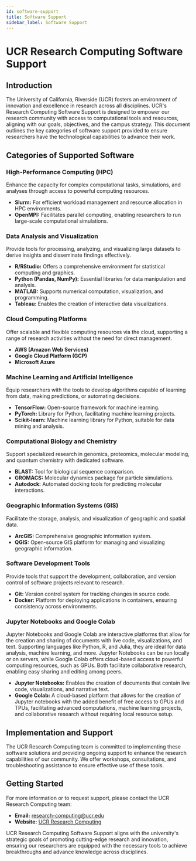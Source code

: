 ```yaml
---
id: software-support
title: Software Support
sidebar_label: Software Support
---
```

# UCR Research Computing Software Support

## Introduction

The University of California, Riverside (UCR) fosters an environment of innovation and excellence in research across all disciplines. UCR's Research Computing Software Support is designed to empower our research community with access to computational tools and resources, aligning with our goals, objectives, and the campus strategy. This document outlines the key categories of software support provided to ensure researchers have the technological capabilities to advance their work.

## Categories of Supported Software

### High-Performance Computing (HPC)

Enhance the capacity for complex computational tasks, simulations, and analyses through access to powerful computing resources.

- **Slurm:** For efficient workload management and resource allocation in HPC environments.
- **OpenMPI:** Facilitates parallel computing, enabling researchers to run large-scale computational simulations.

### Data Analysis and Visualization

Provide tools for processing, analyzing, and visualizing large datasets to derive insights and disseminate findings effectively.

- **R/RStudio:** Offers a comprehensive environment for statistical computing and graphics.
- **Python (Pandas, NumPy):** Essential libraries for data manipulation and analysis.
- **MATLAB:** Supports numerical computation, visualization, and programming.
- **Tableau:** Enables the creation of interactive data visualizations.

### Cloud Computing Platforms

Offer scalable and flexible computing resources via the cloud, supporting a range of research activities without the need for direct management.

- **AWS (Amazon Web Services)**
- **Google Cloud Platform (GCP)**
- **Microsoft Azure**

### Machine Learning and Artificial Intelligence

Equip researchers with the tools to develop algorithms capable of learning from data, making predictions, or automating decisions.

- **TensorFlow:** Open-source framework for machine learning.
- **PyTorch:** Library for Python, facilitating machine learning projects.
- **Scikit-learn:** Machine learning library for Python, suitable for data mining and analysis.

### Computational Biology and Chemistry

Support specialized research in genomics, proteomics, molecular modeling, and quantum chemistry with dedicated software.

- **BLAST:** Tool for biological sequence comparison.
- **GROMACS:** Molecular dynamics package for particle simulations.
- **Autodock:** Automated docking tools for predicting molecular interactions.

### Geographic Information Systems (GIS)

Facilitate the storage, analysis, and visualization of geographic and spatial data.

- **ArcGIS:** Comprehensive geographic information system.
- **QGIS:** Open-source GIS platform for managing and visualizing geographic information.

### Software Development Tools

Provide tools that support the development, collaboration, and version control of software projects relevant to research.

- **Git:** Version control system for tracking changes in source code.
- **Docker:** Platform for deploying applications in containers, ensuring consistency across environments.

### Jupyter Notebooks and Google Colab

Jupyter Notebooks and Google Colab are interactive platforms that allow for the creation and sharing of documents with live code, visualizations, and text. Supporting languages like Python, R, and Julia, they are ideal for data analysis, machine learning, and more. Jupyter Notebooks can be run locally or on servers, while Google Colab offers cloud-based access to powerful computing resources, such as GPUs. Both facilitate collaborative research, enabling easy sharing and editing among peers.

- **Jupyter Notebooks:** Enables the creation of documents that contain live code, visualizations, and narrative text.
- **Google Colab:** A cloud-based platform that allows for the creation of Jupyter notebooks with the added benefit of free access to GPUs and TPUs, facilitating advanced computations, machine learning projects, and collaborative research without requiring local resource setup.

## Implementation and Support

The UCR Research Computing team is committed to implementing these software solutions and providing ongoing support to enhance the research capabilities of our community. We offer workshops, consultations, and troubleshooting assistance to ensure effective use of these tools.

## Getting Started

For more information or to request support, please contact the UCR Research Computing team:

- **Email:** research-computing@ucr.edu
- **Website:** [UCR Research Computing](https://researchcomputing.ucr.edu/)

UCR Research Computing Software Support aligns with the university's strategic goals of promoting cutting-edge research and innovation, ensuring our researchers are equipped with the necessary tools to achieve breakthroughs and advance knowledge across disciplines.